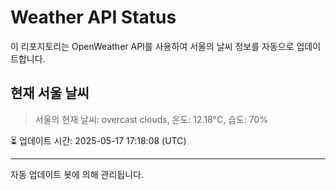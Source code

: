 
# Weather API Status

이 리포지토리는 OpenWeather API를 사용하여 서울의 날씨 정보를 자동으로 업데이트합니다.

## 현재 서울 날씨
> 서울의 현재 날씨: overcast clouds, 온도: 12.18°C, 습도: 70%

⏳ 업데이트 시간: 2025-05-17 17:18:08 (UTC)

---
자동 업데이트 봇에 의해 관리됩니다.

